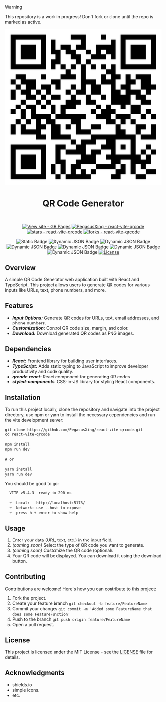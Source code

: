 
> [!WARNING]
> This repository is a work in progress! Don't fork or clone until the repo is marked as active.

<!--suppress HtmlDeprecatedAttribute -->
<div class="project-badges" align=center>

![Sample screenshot](src/assets/qr-code.svg)

# QR Code Generator
<br>

[![View site - GH Pages](https://img.shields.io/badge/View_site-Netlify-2ea44f?style=flat)](https://react-qrgen.netlify.app/)
[![PegasusXing - react-vite-qrcode](https://img.shields.io/static/v1?label=PegasusXing&message=react-vite-qrcode&color=blue&logo=github)](https://github.com/PegasusXing/react-vite-qrcode "Go to GitHub repo")
[![stars - react-vite-qrcode](https://img.shields.io/github/stars/PegasusXing/react-vite-qrcode?style=social)](https://github.com/PegasusXing/react-vite-qrcode)
[![forks - react-vite-qrcode](https://img.shields.io/github/forks/PegasusXing/react-vite-qrcode?style=social)](https://github.com/PegasusXing/react-vite-qrcode)

![Static Badge](https://img.shields.io/badge/status-active-AAFF00)
![Dynamic JSON Badge](https://img.shields.io/badge/dynamic/json?url=https%3A%2F%2Fraw.githubusercontent.com%2FPegasusXing%2Freact-vite-qrcode%2Fmain%2Fpackage.json&query=%24.version&style=flat&label=version&color=06B6D4)
![Dynamic JSON Badge](https://img.shields.io/badge/dynamic/json?url=https%3A%2F%2Fraw.githubusercontent.com%2FPegasusXing%2Freact-vite-qrcode%2Fmain%2Fpackage.json&query=%24.devDependencies.vite&style=flat&logo=vite&label=vite&color=646CFF)
![Dynamic JSON Badge](https://img.shields.io/badge/dynamic/json?url=https%3A%2F%2Fraw.githubusercontent.com%2FPegasusXing%2Freact-vite-qrcode%2Fmain%2Fpackage.json&query=%24.dependencies.react&style=flat&logo=react&label=react&color=61DAFB)
![Dynamic JSON Badge](https://img.shields.io/badge/dynamic/json?url=https%3A%2F%2Fraw.githubusercontent.com%2FPegasusXing%2Freact-vite-qrcode%2Fmain%2Fpackage.json&query=%24.devDependencies.typescript&style=flat&logo=typescript&label=typescript&color=3178C6)
![Dynamic JSON Badge](https://img.shields.io/badge/dynamic/json?url=https%3A%2F%2Fraw.githubusercontent.com%2FPegasusXing%2Freact-vite-qrcode%2Fmain%2Fpackage.json&query=%24.devDependencies.eslint&style=flat&logo=eslint&label=eslint&color=4B32C3)
![Dynamic JSON Badge](https://img.shields.io/badge/dynamic/json?url=https%3A%2F%2Fraw.githubusercontent.com%2FPegasusXing%2Freact-vite-qrcode%2Fmain%2Fpackage.json&query=%24.dependencies%5B%22qrcode.react%22%5D&style=flat&logo=data%3Aimage%2Fsvg%2Bxml%3Bbase64%2CPHN2ZyB4bWxucz0iaHR0cDovL3d3dy53My5vcmcvMjAwMC9zdmciIGVuYWJsZS1iYWNrZ3JvdW5kPSJuZXcgMCAwIDI0IDI0IiBoZWlnaHQ9IjI0IiB2aWV3Qm94PSIwIDAgMjQgMjQiIHdpZHRoPSIyNCI%2BPGc%2BPHJlY3QgZmlsbD0ibm9uZSIgaGVpZ2h0PSIyNCIgd2lkdGg9IjI0Ii8%2BPC9nPjxnPjxnPjxwYXRoIGQ9Ik0zLDExaDhWM0gzVjExeiBNNSw1aDR2NEg1VjV6Ii8%2BPHBhdGggZD0iTTMsMjFoOHYtOEgzVjIxeiBNNSwxNWg0djRINVYxNXoiLz48cGF0aCBkPSJNMTMsM3Y4aDhWM0gxM3ogTTE5LDloLTRWNWg0Vjl6Ii8%2BPHJlY3QgaGVpZ2h0PSIyIiB3aWR0aD0iMiIgeD0iMTkiIHk9IjE5Ii8%2BPHJlY3QgaGVpZ2h0PSIyIiB3aWR0aD0iMiIgeD0iMTMiIHk9IjEzIi8%2BPHJlY3QgaGVpZ2h0PSIyIiB3aWR0aD0iMiIgeD0iMTUiIHk9IjE1Ii8%2BPHJlY3QgaGVpZ2h0PSIyIiB3aWR0aD0iMiIgeD0iMTMiIHk9IjE3Ii8%2BPHJlY3QgaGVpZ2h0PSIyIiB3aWR0aD0iMiIgeD0iMTUiIHk9IjE5Ii8%2BPHJlY3QgaGVpZ2h0PSIyIiB3aWR0aD0iMiIgeD0iMTciIHk9IjE3Ii8%2BPHJlY3QgaGVpZ2h0PSIyIiB3aWR0aD0iMiIgeD0iMTciIHk9IjEzIi8%2BPHJlY3QgaGVpZ2h0PSIyIiB3aWR0aD0iMiIgeD0iMTkiIHk9IjE1Ii8%2BPC9nPjwvZz48L3N2Zz4%3D&logoColor=ffffff&label=qrcode%20react)
[![License](https://img.shields.io/badge/License-MIT-blue)](#license)

</div>

## Overview
A simple QR Code Generator web application built with React and TypeScript. This project allows users to generate QR codes for various inputs like URLs, text, phone numbers, and more.

## Features
* ***Input Options:*** Generate QR codes for URLs, text, email addresses, and phone numbers.
* ***Customization:*** Control QR code size, margin, and color.
* ***Download:*** Download generated QR codes as PNG images.

## Dependencies
* ***React:*** Frontend library for building user interfaces.
* ***TypeScript:*** Adds static typing to JavaScript to improve developer productivity and code quality.
* ***qrcode.react:*** React component for generating QR codes.
* ***styled-components:*** CSS-in-JS library for styling React components.

## Installation
To run this project locally, clone the repository and navigate into the project directory, use npm or yarn to install the necessary dependencies and run the vite development server:
```
git clone https://github.com/PegasusXing/react-vite-qrcode.git
cd react-vite-qrcode

npm install
npm run dev

# or

yarn install
yarn run dev
```
You should be good to go:
```
  VITE v5.4.3  ready in 290 ms

  ➜  Local:   http://localhost:5173/ 
  ➜  Network: use --host to expose
  ➜  press h + enter to show help
```

## Usage
1. Enter your data (URL, text, etc.) in the input field.
2. _(coming soon)_ Select the type of QR code you want to generate.
3. _(coming soon)_ Customize the QR code (optional).
4. Your QR code will be displayed. You can download it using the download button.

## Contributing
Contributions are welcome! Here's how you can contribute to this project:
1. Fork the project.
2. Create your feature branch ``` git checkout -b feature/FeatureName ```
3. Commit your changes ``` git commit -m 'Added some FeatureName that does some FeatureFunction' ```
4. Push to the branch ``` git push origin feature/FeatureName ```
5. Open a pull request.

## License
This project is licensed under the MIT License - see the [LICENSE](https://github.com/PegasusXing/react-vite-qrcode/blob/main/LICENSE.md) file for details.

## Acknowledgments
* shields.io
* simple icons.
* etc.
